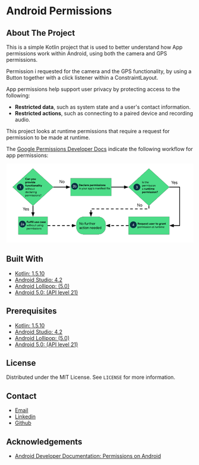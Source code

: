 # Android Permissions

## About The Project

This is a simple Kotlin project that is used to better understand how App permissions work within Android, using both the camera and GPS permissions.

Permission i requested for the camera and the GPS functionality, by using a Button together with a click listener within a ConstraintLayout.

App permissions help support user privacy by protecting access to the following:

- **Restricted data**, such as system state and a user's contact information.
- **Restricted actions**, such as connecting to a paired device and recording audio.

This project looks at runtime permissions that require a request for permission to be made at runtime.

The [Google Permissions Developer Docs](https://developer.android.com/guide/topics/permissions/overview) indicate the following workflow for app permissions:

![Android permissions workflow](img/andorid-permissions-workflow.png)

## Built With

* [Kotlin: 1.5.10](https://kotlinlang.org/)
* [Android Studio: 4.2](https://developer.android.com/studio)
* [Android Lollipop: (5.0)](https://www.android.com/intl/en_uk/versions/lollipop-5-0/)
* [Android 5.0: (API level 21)](https://developer.android.com/about/versions/lollipop)


## Prerequisites

* [Kotlin: 1.5.10](https://kotlinlang.org/)
* [Android Studio: 4.2](https://developer.android.com/studio)
* [Android Lollipop: (5.0)](https://www.android.com/intl/en_uk/versions/lollipop-5-0/)
* [Android 5.0: (API level 21)](https://developer.android.com/about/versions/lollipop)


## License

Distributed under the MIT License. See `LICENSE` for more information.


## Contact

- [Email](mailto:aymerjames@gmail.com)
- [Linkedin](https://uk.linkedin.com/in/jamesaymer)
- [Github](https://github.com/JaymoAymer)


## Acknowledgements
* [Android Developer Documentation: Permissions on Android](https://developer.android.com/guide/topics/permissions/overview)